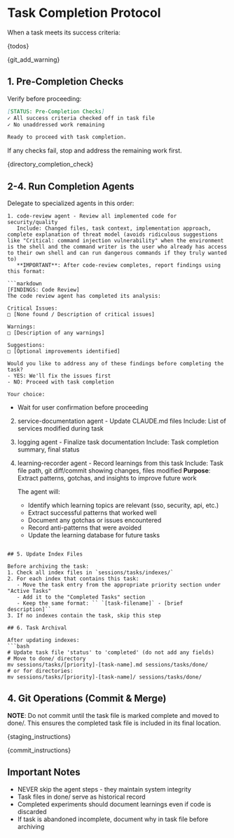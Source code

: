 # Task Completion Protocol

When a task meets its success criteria:

{todos}

{git_add_warning}

## 1. Pre-Completion Checks

Verify before proceeding:

```markdown
[STATUS: Pre-Completion Checks]
✓ All success criteria checked off in task file
✓ No unaddressed work remaining

Ready to proceed with task completion.
```

If any checks fail, stop and address the remaining work first.

{directory_completion_check}

## 2-4. Run Completion Agents

Delegate to specialized agents in this order:
```
1. code-review agent - Review all implemented code for security/quality
   Include: Changed files, task context, implementation approach, complete explanation of threat model (avoids ridiculous suggestions like "Critical: command injection vulnerability" when the environment is the shell and the command writer is the user who already has access to their own shell and can run dangerous commands if they truly wanted to)
   **IMPORTANT**: After code-review completes, report findings using this format:

```markdown
[FINDINGS: Code Review]
The code review agent has completed its analysis:

Critical Issues:
□ [None found / Description of critical issues]

Warnings:
□ [Description of any warnings]

Suggestions:
□ [Optional improvements identified]

Would you like to address any of these findings before completing the task?
- YES: We'll fix the issues first
- NO: Proceed with task completion

Your choice:
```

   - Wait for user confirmation before proceeding
   
2. service-documentation agent - Update CLAUDE.md files
   Include: List of services modified during task

3. logging agent - Finalize task documentation
   Include: Task completion summary, final status

4. learning-recorder agent - Record learnings from this task
   Include: Task file path, git diff/commit showing changes, files modified
   **Purpose**: Extract patterns, gotchas, and insights to improve future work

   The agent will:
   - Identify which learning topics are relevant (sso, security, api, etc.)
   - Extract successful patterns that worked well
   - Document any gotchas or issues encountered
   - Record anti-patterns that were avoided
   - Update the learning database for future tasks
```

## 5. Update Index Files

Before archiving the task:
1. Check all index files in `sessions/tasks/indexes/`
2. For each index that contains this task:
   - Move the task entry from the appropriate priority section under "Active Tasks"
   - Add it to the "Completed Tasks" section
   - Keep the same format: `` `[task-filename]` - [brief description]``
3. If no indexes contain the task, skip this step

## 6. Task Archival

After updating indexes:
```bash
# Update task file 'status' to 'completed' (do not add any fields)
# Move to done/ directory
mv sessions/tasks/[priority]-[task-name].md sessions/tasks/done/
# or for directories:
mv sessions/tasks/[priority]-[task-name]/ sessions/tasks/done/
```

## 4. Git Operations (Commit & Merge)

**NOTE**: Do not commit until the task file is marked complete and moved to done/. This ensures the completed task file is included in its final location.

{staging_instructions}

{commit_instructions}

## Important Notes

- NEVER skip the agent steps - they maintain system integrity
- Task files in done/ serve as historical record
- Completed experiments should document learnings even if code is discarded
- If task is abandoned incomplete, document why in task file before archiving
